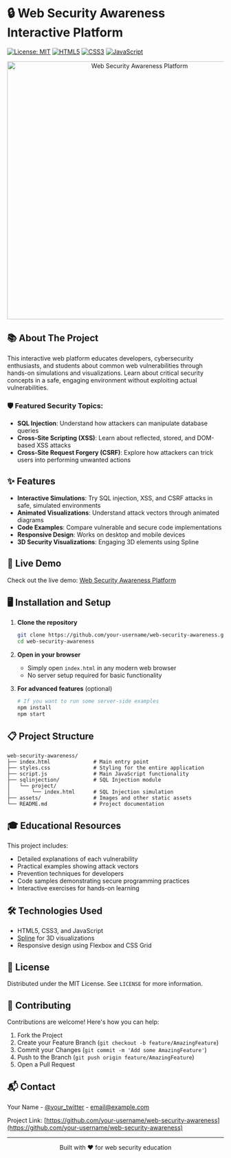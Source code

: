 # 🔒 Web Security Awareness Interactive Platform

[![License: MIT](https://img.shields.io/badge/License-MIT-blue.svg)](https://opensource.org/licenses/MIT)
[![HTML5](https://img.shields.io/badge/HTML5-E34F26?style=flat&logo=html5&logoColor=white)](https://developer.mozilla.org/en-US/docs/Web/Guide/HTML/HTML5)
[![CSS3](https://img.shields.io/badge/CSS3-1572B6?style=flat&logo=css3&logoColor=white)](https://developer.mozilla.org/en-US/docs/Web/CSS)
[![JavaScript](https://img.shields.io/badge/JavaScript-F7DF1E?style=flat&logo=javascript&logoColor=black)](https://developer.mozilla.org/en-US/docs/Web/JavaScript)

<p align="center">
  <img src="https://i.imgur.com/placeholder-screenshot.png" alt="Web Security Awareness Platform" width="600">
</p>

## 📚 About The Project

This interactive web platform educates developers, cybersecurity enthusiasts, and students about common web vulnerabilities through hands-on simulations and visualizations. Learn about critical security concepts in a safe, engaging environment without exploiting actual vulnerabilities.

### 🛡️ Featured Security Topics:

- **SQL Injection**: Understand how attackers can manipulate database queries
- **Cross-Site Scripting (XSS)**: Learn about reflected, stored, and DOM-based XSS attacks
- **Cross-Site Request Forgery (CSRF)**: Explore how attackers can trick users into performing unwanted actions

## ✨ Features

- **Interactive Simulations**: Try SQL injection, XSS, and CSRF attacks in safe, simulated environments
- **Animated Visualizations**: Understand attack vectors through animated diagrams
- **Code Examples**: Compare vulnerable and secure code implementations
- **Responsive Design**: Works on desktop and mobile devices
- **3D Security Visualizations**: Engaging 3D elements using Spline

## 🚀 Live Demo

Check out the live demo: [Web Security Awareness Platform](https://your-demo-link-here.com)

## 🖥️ Installation and Setup

1. **Clone the repository**
   ```bash
   git clone https://github.com/your-username/web-security-awareness.git
   cd web-security-awareness
   ```

2. **Open in your browser**
   - Simply open `index.html` in any modern web browser
   - No server setup required for basic functionality

3. **For advanced features** (optional)
   ```bash
   # If you want to run some server-side examples
   npm install
   npm start
   ```

## 📋 Project Structure

```
web-security-awareness/
├── index.html              # Main entry point
├── styles.css              # Styling for the entire application
├── script.js               # Main JavaScript functionality
├── sqlinjection/           # SQL Injection module
│   └── project/
│       └── index.html      # SQL Injection simulation
├── assets/                 # Images and other static assets
└── README.md               # Project documentation
```

## 🎓 Educational Resources

This project includes:
- Detailed explanations of each vulnerability
- Practical examples showing attack vectors
- Prevention techniques for developers
- Code samples demonstrating secure programming practices
- Interactive exercises for hands-on learning

## 🛠️ Technologies Used

- HTML5, CSS3, and JavaScript
- [Spline](https://spline.design/) for 3D visualizations
- Responsive design using Flexbox and CSS Grid

## 📝 License

Distributed under the MIT License. See `LICENSE` for more information.

## 🤝 Contributing

Contributions are welcome! Here's how you can help:
1. Fork the Project
2. Create your Feature Branch (`git checkout -b feature/AmazingFeature`)
3. Commit your Changes (`git commit -m 'Add some AmazingFeature'`)
4. Push to the Branch (`git push origin feature/AmazingFeature`)
5. Open a Pull Request

## 📬 Contact

Your Name - [@your_twitter](https://twitter.com/your_twitter) - email@example.com

Project Link: [https://github.com/your-username/web-security-awareness](https://github.com/your-username/web-security-awareness)

---

<p align="center">Built with ❤️ for web security education</p>
